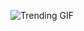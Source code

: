 
<!-- GIF_SECTION -->
![Trending GIF](https://media1.giphy.com/media/v1.Y2lkPThiYjIxNzcya2MweXY3b2d0OWR6MDNsMXg4djFxc2s3ZXppenE1bG93NWJmMzNrYiZlcD12MV9naWZzX3NlYXJjaCZjdD1n/bGgsc5mWoryfgKBx1u/giphy.gif)
<!-- END_GIF_SECTION -->
